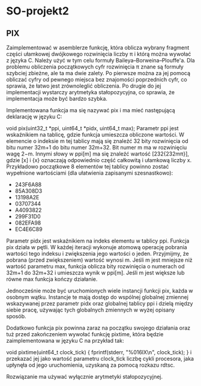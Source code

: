 # SO-projekt2
## PIX

Zaimplementować w asemblerze funkcję, która oblicza wybrany fragment części ułamkowej dwójkowego rozwinięcia liczby π i którą można wywołać z języka C. Należy użyć w tym celu formuły Baileya–Borweina–Plouffe'a. Dla problemu obliczenia początkowych cyfr rozwinięcia π znane są formuły szybciej zbieżne, ale ta ma dwie zalety. Po pierwsze można za jej pomocą obliczać cyfry od pewnego miejsca bez znajomości poprzednich cyfr, co sprawia, że łatwo jest zrównoleglić obliczenia. Po drugie do jej implementacji wystarczy arytmetyka stałopozycyjna, co sprawia, że implementacja może być bardzo szybka.

Implementowana funkcja ma się nazywać pix i ma mieć następującą deklarację w języku C:

void pix(uint32_t *ppi, uint64_t *pidx, uint64_t max);
Parametr ppi jest wskaźnikiem na tablicę, gdzie funkcja umieszcza obliczone wartości. W elemencie o indeksie m tej tablicy mają się znaleźć 32 bity rozwinięcia od bitu numer 32m+1 do bitu numer 32m+32. Bit numer m ma w rozwinięciu wagę 2−m. Innymi słowy w ppi[m] ma się znaleźć wartość [232{232mπ}], gdzie [x] i {x} oznaczają odpowiednio część całkowitą i ułamkową liczby x. Przykładowo początkowe 8 elementów tej tablicy powinno zostać wypełnione wartościami (dla ułatwienia zapisanymi szesnastkowo):

- 243F6A88
- 85A308D3
- 13198A2E
- 03707344
- A4093822
- 299F31D0
- 082EFA98
- EC4E6C89

Parametr pidx jest wskaźnikiem na indeks elementu w tablicy ppi. Funkcja pix działa w pętli. W każdej iteracji wykonuje atomową operację pobrania wartości tego indeksu i zwiększenia jego wartości o jeden. Przyjmijmy, że pobrana (przed zwiększeniem) wartość wynosi m. Jeśli m jest mniejsze niż wartość parametru max, funkcja oblicza bity rozwinięcia o numerach od 32m+1 do 32m+32 i umieszcza wynik w ppi[m]. Jeśli m jest większe lub równe max funkcja kończy działanie.

Jednocześnie może być uruchomionych wiele instancji funkcji pix, każda w osobnym wątku. Instancje te mają dostęp do wspólnej globalnej zmiennej wskazywanej przez parametr pidx oraz globalnej tablicy ppi i dzielą między siebie pracę, używając tych globalnych zmiennych w wyżej opisany sposób.

Dodatkowo funkcja pix powinna zaraz na początku swojego działania oraz tuż przed zakończeniem wywołać funkcję pixtime, która będzie zaimplementowana w języku C na przykład tak:

void pixtime(uint64_t clock_tick) {
  fprintf(stderr, "%016lX\n", clock_tick);
}
i przekazać jej jako wartość parametru clock_tick liczbę cykli procesora, jaka upłynęła od jego uruchomienia, uzyskaną za pomocą rozkazu rdtsc.

Rozwiązanie ma używać wyłącznie arytmetyki stałopozycyjnej.
